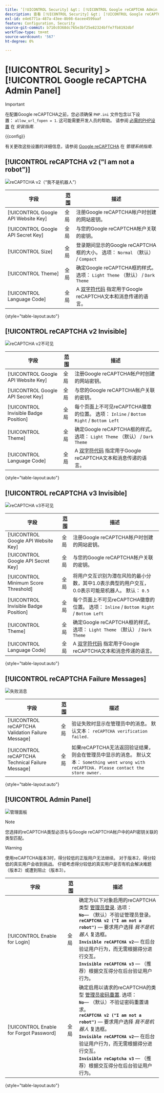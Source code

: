 ```yaml
---
title: ’[!UICONTROL Security] &gt； [!UICONTROL Google reCAPTCHA Admin Panel]’
description: 查看 [!UICONTROL Security] &gt； [!UICONTROL Google reCAPTCHA Admin Panel] 商务管理员页面。
exl-id: e4e6771a-487a-43ee-8b98-6acee4599aaf
feature: Configuration, Security
source-git-commit: b710c0368dc765e3bf25e82324bffe7fb8192dbf
workflow-type: tm+mt
source-wordcount: '567'
ht-degree: 0%

---
```


# [!UICONTROL Security] > [!UICONTROL Google reCAPTCHA Admin Panel]

>[!IMPORTANT]
>
>在配置Google reCAPTCHA之前，您必须确保 `PHP.ini` 文件包含以下设置： `allow_url_fopen = 1`. 这可能需要开发人员的帮助。 请参阅 [必需的PHP设置](https://experienceleague.adobe.com/docs/commerce-operations/installation-guide/prerequisites/php-settings.html) 在 _安装指南_.

{{config}}

有关更改这些设置的详细信息，请参阅 [Google reCAPTCHA](../../systems/security-google-recaptcha.md) 在 _管理系统指南_.

## [!UICONTROL reCAPTCHA v2 ("I am not a robot")]

![reCAPTCHA v2（“我不是机器人”）](./assets/recaptcha-admin-v2-not-robot.png)<!-- zoom -->

| 字段 | [范围](../../getting-started/websites-stores-views.md#scope-settings) | 描述 |
|--|--|--|
| [!UICONTROL Google API Website Key] | 全局 | 注册Google reCAPTCHA帐户时创建的网站密钥。 |
| [!UICONTROL Google API Secret Key] | 全局 | 与您的Google reCAPTCHA帐户关联的密钥。 |
| [!UICONTROL Size] | 全局 | 登录期间显示的Google reCAPTCHA框的大小。 选项： `Normal` （默认） / `Compact` |
| [!UICONTROL Theme] | 全局 | 确定Google reCAPTCHA框的样式。 选项： `Light Theme` （默认） / `Dark Theme` |
| [!UICONTROL Language Code] | 全局 | A [双字符代码](https://developers.google.com/recaptcha/docs/language) 指定用于Google reCAPTCHA文本和消息传递的语言。 |

{style="table-layout:auto"}

## [!UICONTROL reCAPTCHA v2 Invisible]

![reCAPTCHA v2不可见](./assets/recaptcha-admin-v2-invisible.png)<!-- zoom -->

| 字段 | [范围](../../getting-started/websites-stores-views.md#scope-settings) | 描述 |
|--|--|--|
| [!UICONTROL Google API Website Key] | 全局 | 注册Google reCAPTCHA帐户时创建的网站密钥。 |
| [!UICONTROL Google API Secret Key] | 全局 | 与您的Google reCAPTCHA帐户关联的密钥。 |
| [!UICONTROL Invisible Badge Position] | 全局 | 每个页面上不可见reCAPTCHA徽章的位置。 选项： `Inline` / `Bottom Right` / `Bottom Left` |
| [!UICONTROL Theme] | 全局 | 确定Google reCAPTCHA框的样式。 选项： `Light Theme` （默认） / `Dark Theme` |
| [!UICONTROL Language Code] | 全局 | A [双字符代码](https://developers.google.com/recaptcha/docs/language) 指定用于Google reCAPTCHA文本和消息传递的语言。 |

{style="table-layout:auto"}

## [!UICONTROL reCAPTCHA v3 Invisible]

![reCAPTCHA v3不可见](./assets/recaptcha-admin-v3-invisible.png)<!-- zoom -->

| 字段 | [范围](../../getting-started/websites-stores-views.md#scope-settings) | 描述 |
|--|--|--|
| [!UICONTROL Google API Website Key] | 全局 | 注册Google reCAPTCHA帐户时创建的网站密钥。 |
| [!UICONTROL Google API Secret Key] | 全局 | 与您的Google reCAPTCHA帐户关联的密钥。 |
| [!UICONTROL Minimum Score Threshold] | 全局 | 将用户交互识别为潜在风险的最小分数，其中1.0表示典型的用户交互，0.0表示可能是机器人。 默认： `0.5` |
| [!UICONTROL Invisible Badge Position] | 全局 | 每个页面上不可见reCAPTCHA徽章的位置。 选项： `Inline` / `Bottom Right` / `Bottom Left` |
| [!UICONTROL Theme] | 全局 | 确定Google reCAPTCHA框的样式。 选项： `Light Theme` （默认） / `Dark Theme` |
| [!UICONTROL Language Code] | 全局 | A [双字符代码](https://developers.google.com/recaptcha/docs/language) 指定用于Google reCAPTCHA文本和消息传递的语言。 |

{style="table-layout:auto"}

## [!UICONTROL reCAPTCHA Failure Messages]

![失败消息](./assets/recaptcha-admin-failure-messages.png)<!-- zoom -->

| 字段 | [范围](../../getting-started/websites-stores-views.md#scope-settings) | 描述 |
|--|--|--|
| [!UICONTROL reCAPTCHA Validation Failure Message] | 全局 | 验证失败时显示在管理员中的消息。 默认文本： `reCAPTCHA verification failed.` |
| [!UICONTROL reCAPTCHA Technical Failure Message] | 全局 | 如果reCAPTCHA无法返回验证结果，则会在管理员中显示的消息。 默认文本： `Something went wrong with reCAPTCHA. Please contact the store owner.` |

{style="table-layout:auto"}

## [!UICONTROL Admin Panel]

![管理面板](./assets/recaptcha-admin-panel.png)<!-- zoom -->

>[!NOTE]
>
>您选择的reCAPTCHA类型必须与与Google reCAPTCHA帐户中的API密钥关联的类型匹配。

>[!WARNING]
>
>使用reCAPTCHA版本3时，得分较低的正版用户无法继续。 对于版本2，得分较低的真实用户会收到挑战。 仔细考虑得分较低的真实用户是否有机会解决难题（版本2）或遭到阻止（版本3）。

| 字段 | [范围](../../getting-started/websites-stores-views.md#scope-settings) | 描述 |
|--|--|--|
| [!UICONTROL Enable for Login] | 全局 | 确定为以下对象启用的reCAPTCHA类型 [管理员登录](https://experienceleague.adobe.com/docs/commerce-admin/start/admin/admin-signin.html). 选项：<br/>**`No`**— （默认）不验证管理员登录。<br />**`reCAPTCHA v2 ("I am not a robot")`**  — 要求用户选择 _我不是机器人_ 复选框。<br />**`Invisible reCAPTCHA v2`**— 在后台验证用户行为，而无需根据得分进行交互。<br/>**`Invisible reCAPTCHA v3`**  — （推荐）根据交互得分在后台验证用户行为。 |
| [!UICONTROL Enable for Forgot Password] | 全局 | 确定启用以请求的reCAPTCHA的类型 [管理员密码重置](https://experienceleague.adobe.com/docs/commerce-admin/start/admin/admin-signin.html#reset-your-password). 选项：<br/>**`No`**— （默认）不验证密码重置请求。<br />**`reCAPTCHA v2 ("I am not a robot")`**  — 要求用户选择 _我不是机器人_ 复选框。<br />**`Invisible reCAPTCHA v2`**— 在后台验证用户行为，而无需根据得分进行交互。<br/>**`Invisible reCaptcha v3`**  — （推荐）根据交互得分在后台验证用户行为。 |

{style="table-layout:auto"}
